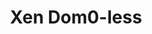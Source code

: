 ---
categories:
- bkk19
description: 'When developing embedded systems, it is common to have mixed-criticality
  requirements: one application is critical, and often comes with real-time requirements,
  while the other application is far less critical and it is typically based on Linux.
  Static partitioning is the best way to meet these requirements.<br><br>This talk
  will introduce Dom0-less: a brand new way of using Xen to build mixed-criticality
  solutions. Dom0-less is a Xen feature that adds a novel approach to static partitioning
  based on virtualization. It allows multiple domains to start at boot time directly
  from the Xen hypervisor, decreasing boot times dramatically. Dom0-less makes booting
  a critical application in less than a second an achievable goal. Xen userspace tools,
  such as xl and libvirt, become only optional. Even Dom0, the cardinal point of every
  Xen deployment since its inception, becomes inessential.<br><br>Dom0-less extends
  the existing device tree based Xen boot protocol to cover information required by
  additional domains. Binaries, such as kernels and ramdisks, are loaded by the bootloader
  (u-boot) and advertised to Xen via new device tree bindings.<br><br>The audience
  will learn how to use Dom0-less to partition the system. Uboot and device tree configuration
  details will be explained to enable the audience to get the most out of this feature.
  The presentation will also include a live demo of the technology.'
future_image:
  featured: 'true'
  path: /assets/images/featured-images/bkk19/BKK19-512.png
session_attendee_num: '3'
session_id: BKK19-512
session_room: Session Room 2 (Lotus 3-4)
session_slot:
  end_time: '2019-04-05 23:55:00'
  start_time: '2019-04-05 23:30:00'
session_speakers:
- speaker_bio: ''
  speaker_company: Xilinx
  speaker_image: /assets/images/speakers/placeholder.png
  speaker_location: ''
  speaker_name: Stefano Stabellini
  speaker_position: Principle Engineer
  speaker_username: s.stabellini
session_track: IoT and Embedded
tag: session
tags:
- Automotive
title: Xen Dom0-less
---